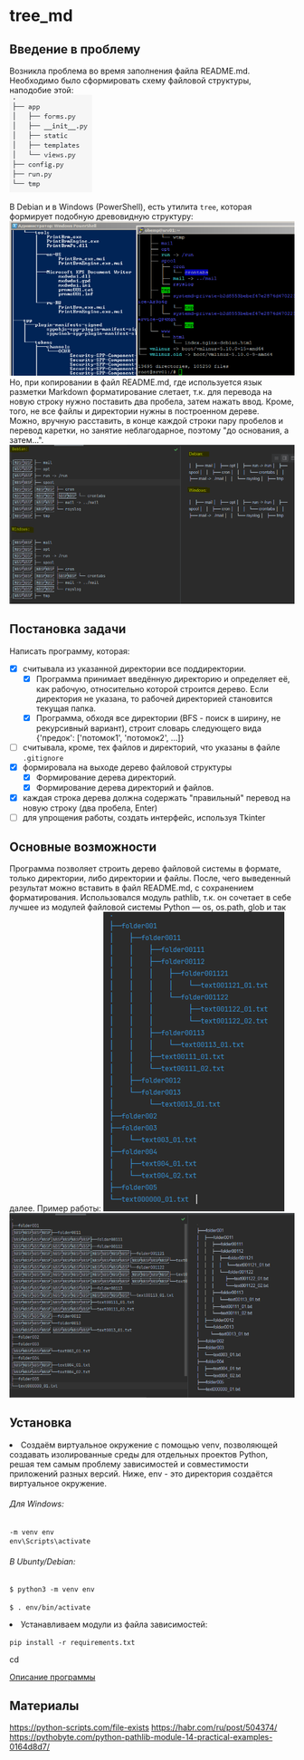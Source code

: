# tree_md #

## Введение в проблему ## 
Возникла проблема во время заполнения файла README.md. Необходимо было сформировать схему файловой структуры, наподобие этой:  
![Alt-текст](./doc/tree_sample.png "Пример дерева")  

В Debian и в Windows (PowerShell), есть утилита `tree`, которая формирует подобную древовидную структуру:  
![Alt-текст](./doc/debian_windows.png "Пример работы tree")  
Но, при копировании в файл README.md, где используется язык разметки Markdown форматирование слетает, т.к. для перевода на новую строку нужно поставить два пробела, затем нажать ввод.
Кроме, того, не все файлы и директории нужны в построенном дереве.  
Можно, вручную расставить, в конце каждой строки пару пробелов и перевод каретки, но занятие неблагодарное, поэтому "до основания, а затем...".  
![Alt-текст](./doc/problem.png "Дерево и отображение")  

## Постановка задачи ##
Написать программу, которая:  
- [X] считывала из указанной директории все поддиректории.   
    - [X] Программа принимает введённую директорию и определяет её, как рабочую, относительно которой строится дерево. Если директория не указана, то рабочей директорией становится текущая папка.
    - [X] Программа, обходя все директории (BFS - поиск в ширину, не рекурсивный вариант), строит словарь следующего вида {'предок': ['потомок1', 'потомок2', ...]}
- [ ] считывала, кроме, тех файлов и директорий, что указаны в файле `.gitignore`  
- [X] формировала на выходе дерево файловой структуры
    - [X] Формирование дерева директорий.
    - [X] Формирование дерева директорий и файлов.
- [X] каждая строка дерева должна содержать "правильный" перевод на новую строку (два пробела, Enter)  
- [ ] для упрощения работы, создать интерфейс, используя Tkinter

## Основные возможности ##
Программа позволяет строить дерево файловой системы в формате, только директории, либо директории и файлы.
После, чего выведенный результат можно вставить в файл README.md, с сохранением форматирования. Использовался модуль
pathlib, т.к. он сочетает в себе лучшее из модулей файловой системы Python — os, os.path, glob и так далее.
Пример работы:
![Alt-текст](./doc/terminal_rez.png "Пример работы tree.py")  
![Alt-текст](./doc/tree_md_rez.png "Пример работы tree.py") 
## Установка ##

<li>Создаём виртуальное окружение с помощью venv, позволяющей создавать изолированные среды для отдельных проектов Python, решая тем самым проблему зависимостей и совместимости приложений разных версий. Ниже, env - это директория создаётся виртуальное окружение.

###### Для Windows:  ######
```
-m venv env   
env\Scripts\activate 
```
###### В Ubunty/Debian: ###### 

```shell
$ python3 -m venv env  

$ . env/bin/activate
```
</li>
<li>Устанавливаем модули из файла зависимостей:  

`pip install -r requirements.txt`</li> cd

[Описание программы](./doc/html/Python_module_list.htm)

## Материалы ##

https://python-scripts.com/file-exists
https://habr.com/ru/post/504374/
https://pythobyte.com/python-pathlib-module-14-practical-examples-0164d8d7/











